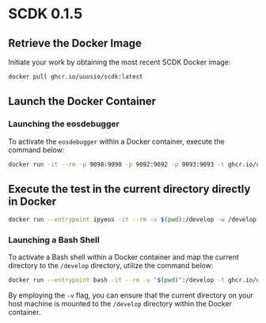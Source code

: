 # SCDK 0.1.5

## Retrieve the Docker Image

Initiate your work by obtaining the most recent SCDK Docker image:

```bash
docker pull ghcr.io/uuosio/scdk:latest
```

## Launch the Docker Container

### Launching the eosdebugger

To activate the `eosdebugger` within a Docker container, execute the command below:

```bash
docker run -it --rm -p 9090:9090 -p 9092:9092 -p 9093:9093 -t ghcr.io/uuosio/scdk
```

## Execute the test in the current directory directly in Docker

```bash
docker run --entrypoint ipyeos -it --rm -v $(pwd):/develop -w /develop -t ghcr.io/uuosio/scdk ./test.py
```

### Launching a Bash Shell

To activate a Bash shell within a Docker container and map the current directory to the `/develop` directory, utilize the command below:

```bash
docker run --entrypoint bash -it --rm -v "$(pwd)":/develop -t ghcr.io/uuosio/scdk
```

By employing the `-v` flag, you can ensure that the current directory on your host machine is mounted to the `/develop` directory within the Docker container.